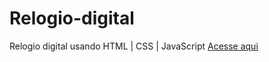 # Relogio-digital
 Relogio digital usando HTML | CSS | JavaScript
<a href="https://yguilhermemacedo.github.io/Relogio-digital/">Acesse aqui</a>
